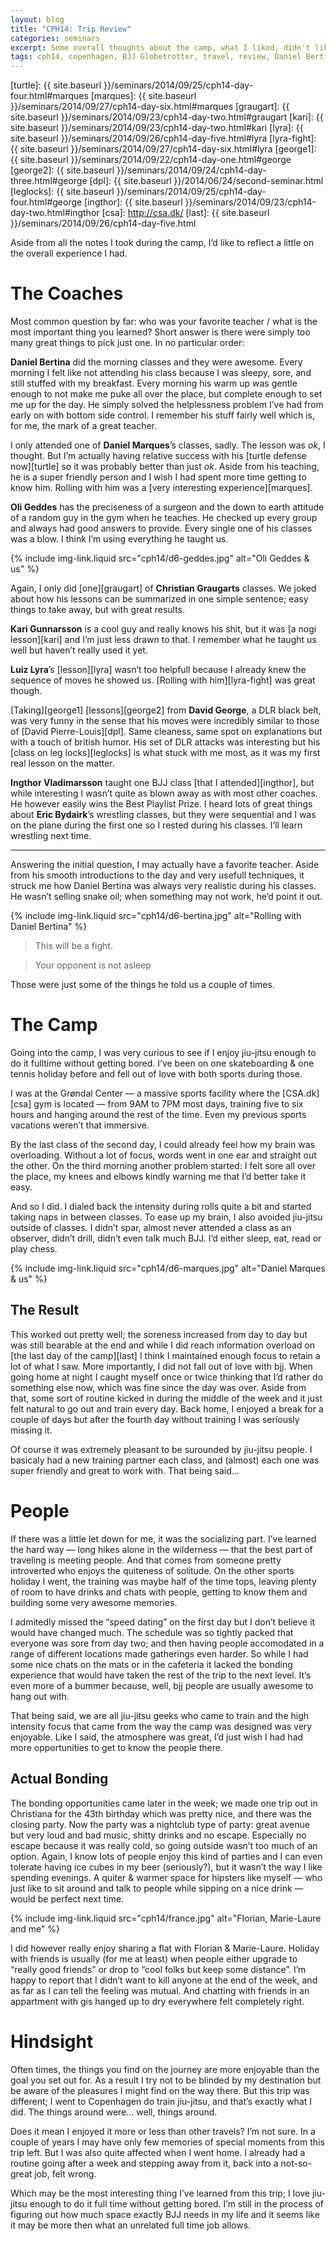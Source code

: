 ```yaml
---
layout: blog
title: "CPH14: Trip Review"
categories: seminars
excerpt: Some overall thoughts about the camp, what I liked, didn't like and learned.
tags: cph14, copenhagen, BJJ Globetrotter, travel, review, Daniel Bertina, Daniel Marques, Oli Geddes, Christian Graugart, Kari Gunnarsson, Luiz Lyra, Ingthor Vladimarsson, Florian, Marie-Laure
---
```

[turtle]: {{ site.baseurl }}/seminars/2014/09/25/cph14-day-four.html#marques
[marques]: {{ site.baseurl }}/seminars/2014/09/27/cph14-day-six.html#marques
[graugart]: {{ site.baseurl }}/seminars/2014/09/23/cph14-day-two.html#graugart
[kari]: {{ site.baseurl }}/seminars/2014/09/23/cph14-day-two.html#kari
[lyra]: {{ site.baseurl }}/seminars/2014/09/26/cph14-day-five.html#lyra
[lyra-fight]: {{ site.baseurl }}/seminars/2014/09/27/cph14-day-six.html#lyra
[george1]: {{ site.baseurl }}/seminars/2014/09/22/cph14-day-one.html#george
[george2]: {{ site.baseurl }}/seminars/2014/09/24/cph14-day-three.html#george
[dpl]: {{ site.baseurl }}/2014/06/24/second-seminar.html
[leglocks]: {{ site.baseurl }}/seminars/2014/09/25/cph14-day-four.html#george
[ingthor]: {{ site.baseurl }}/seminars/2014/09/23/cph14-day-two.html#ingthor
[csa]: http://csa.dk/
[last]: {{ site.baseurl }}/seminars/2014/09/26/cph14-day-five.html

Aside from all the notes I took during the camp, I’d like to reflect a little on the overall experience I had.

# The Coaches

Most common question by far: who was your favorite teacher / what is the most important thing you learned? Short answer is there were simply too many great things to pick just one. In no particular order:

**Daniel Bertina** did the morning classes and they were awesome. Every morning I felt like not attending his class because I was sleepy, sore, and still stuffed with my breakfast. Every morning his warm up was gentle enough to not make me puke all over the place, but complete enough to set me up for the day. He simply solved the helplessness problem I’ve had from early on with bottom side control. I remember his stuff fairly well which is, for me, the mark of a great teacher.

I only attended one of **Daniel Marques**’s classes, sadly. The lesson was *ok*, I thought. But I’m actually having relative success with his [turtle defense now][turtle] so it was probably better than just *ok*. Aside from his teaching, he is a super friendly person and I wish I had spent more time getting to know him. Rolling with him was a [very interesting experience][marques].

**Oli Geddes** has the preciseness of a surgeon and the down to earth attitude of a random guy in the gym when he teaches. He checked up every group and always had good answers to provide. Every single one of his classes was a blow. I think I’m using everything he taught us.

{% include img-link.liquid src="cph14/d6-geddes.jpg" alt="Oli Geddes & us" %}

Again, I only did [one][graugart] of **Christian Graugarts** classes. We joked about how his lessons can be summarized in one simple sentence; easy things to take away, but with great results.

**Kari Gunnarsson** is a cool guy and really knows his shit, but it was [a nogi lesson][kari] and I’m just less drawn to that. I remember what he taught us well but haven’t really used it yet.

**Luiz Lyra**’s [lesson][lyra] wasn’t too helpfull because I already knew the sequence of moves he showed us. [Rolling with him][lyra-fight] was great though.

[Taking][george1] [lessons][george2] from **David George**, a DLR black belt, was very funny in the sense that his moves were incredibly similar to those of [David Pierre-Louis][dpl]. Same cleaness, same spot on explanations but with a touch of british humor. His set of DLR attacks was interesting but his [class on leg locks][leglocks] is what stuck with me most, as it was my first real lesson on the matter.

**Ingthor Vladimarsson** taught one BJJ class [that I attended][ingthor], but while interesting I wasn’t quite as blown away as with most other coaches. He however easily wins the Best Playlist Prize. I heard lots of great things about **Eric Bydairk**’s wrestling classes, but they were sequential and I was on the plane during the first one so I rested during his classes. I’ll learn wrestling next time.

***

Answering the initial question, I may actually have a favorite teacher. Aside from his smooth introductions to the day and very usefull techniques, it struck me how Daniel Bertina was always very realistic during his classes. He wasn’t selling snake oil; when something may not work, he’d point it out.

{% include img-link.liquid src="cph14/d6-bertina.jpg" alt="Rolling with Daniel Bertina" %}

> This will be a fight.

> Your opponent is not asleep

Those were just some of the things he told us a couple of times.


# The Camp

Going into the camp, I was very curious to see if I enjoy jiu-jitsu enough to do it fulltime without getting bored. I’ve been on one skateboarding & one tennis holiday before and fell out of love with both sports during those.

I was at the Grøndal Center — a massive sports facility where the [CSA.dk][csa] gym is located — from 9AM to 7PM most days, training five to six hours and hanging around the rest of the time. Even my previous sports vacations weren’t that immersive.

By the last class of the second day, I could already feel how my brain was overloading. Without a lot of focus, words went in one ear and straight out the other. On the third morning another problem started: I felt sore all over the place, my knees and elbows kindly warning me that I’d better take it easy.

And so I did. I dialed back the intensity during rolls quite a bit and started taking naps in between classes. To ease up my brain, I also avoided jiu-jitsu outside of classes. I didn’t spar, almost never attended a class as an observer, didn’t drill, didn’t even talk much BJJ. I’d either sleep, eat, read or play chess.

{% include img-link.liquid src="cph14/d6-marques.jpg" alt="Daniel Marques & us" %}

## The Result

This worked out pretty well; the soreness increased from day to day but was still bearable at the end and while I did reach information overload on [the last day of the camp][last] I think I maintained enough focus to retain a lot of what I saw. More importantly, I did not fall out of love with bjj. When going home at night I caught myself once or twice thinking that I’d rather do something else now, which was fine since the day was over. Aside from that, some sort of routine kicked in during the middle of the week and it just felt natural to go out and train every day. Back home, I enjoyed a break for a couple of days but after the fourth day without training I was seriously missing it.

Of course it was extremely pleasant to be surounded by jiu-jitsu people. I basicaly had a new training partner each class, and (almost) each one was super friendly and great to work with. That being said…


# People

If there was a little let down for me, it was the socializing part. I’ve learned the hard way — long hikes alone in the wilderness — that the best part of traveling is meeting people. And that comes from someone pretty introverted who enjoys the quiteness of solitude. On the other sports holiday I went, the training was maybe half of the time tops, leaving plenty of room to have drinks and chats with people, getting to know them and building some very awesome memories.

I admitedly missed the “speed dating” on the first day but I don’t believe it would have changed much. The schedule was so tightly packed that everyone was sore from day two; and then having people accomodated in a range of different locations made gatherings even harder. So while I had some nice chats on the mats or in the cafeteria it lacked the bonding experience that would have taken the rest of the trip to the next level. It’s even more of a bummer because, well, bjj people are usually awesome to hang out with.

That being said, we are all jiu-jitsu geeks who came to train and the high intensity focus that came from the way the camp was designed was very enjoyable. Like I said, the atmosphere was great, I’d just wish I had had more opportunities to get to know the people there.

## Actual Bonding

The bonding opportunities came later in the week; we made one trip out in Christiana for the 43th birthday which was pretty nice, and there was the closing party. Now the party was a nightclub type of party: great avenue but very loud and bad music, shitty drinks and no escape. Especially no escape because it was really cold, so going outside wasn’t too much of an option. Again, I know lots of people enjoy this kind of parties and I can even tolerate having ice cubes in my beer (seriously?), but it wasn’t the way I like spending evenings. A quiter & warmer space for hipsters like myself — who just like to sit around and talk to people while sipping on a nice drink — would be perfect next time.

{% include img-link.liquid src="cph14/france.jpg" alt="Florian, Marie-Laure and me" %}

I did however really enjoy sharing a flat with Florian & Marie-Laure. Holiday with friends is usually (for me at least) when people either upgrade to “really good friends” or drop to “cool folks but keep some distance”. I’m happy to report that I didn’t want to kill anyone at the end of the week, and as far as I can tell the feeling was mutual. And chatting with friends in an appartment with gis hanged up to dry everywhere felt completely right.


# Hindsight

Often times, the things you find on the journey are more enjoyable than the goal you set out for. As a result I try not to be blinded by my destination but be aware of the pleasures I might find on the way there. But this trip was different; I went to Copenhagen do train jiu-jitsu, and that’s exactly what I did. The things around were… well, things around.

Does it mean I enjoyed it more or less than other travels? I’m not sure. In a couple of years I may have only few memories of special moments from this trip left. But I was also quite affected when I went home. I already had a routine going after a week and stepping away from it, back into a not-so-great job, felt wrong.

Which may be the most interesting thing I’ve learned from this trip; I love jiu-jitsu enough to do it full time without getting bored. I’m still in the process of figuring out how much space exactly BJJ needs in my life and it seems like it may be more then what an unrelated full time job allows.